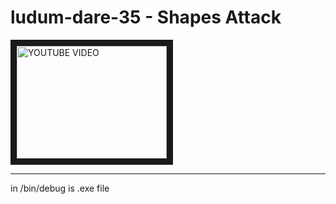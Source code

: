 # ludum-dare-35 - Shapes Attack

<a href="http://www.youtube.com/watch?feature=player_embedded&v=IM-mMTifHO0
" target="_blank"><img src="http://img.youtube.com/vi/IM-mMTifHO0/0.jpg" 
alt="YOUTUBE VIDEO" width="240" height="180" border="10" /></a>

---
in /bin/debug is .exe file
